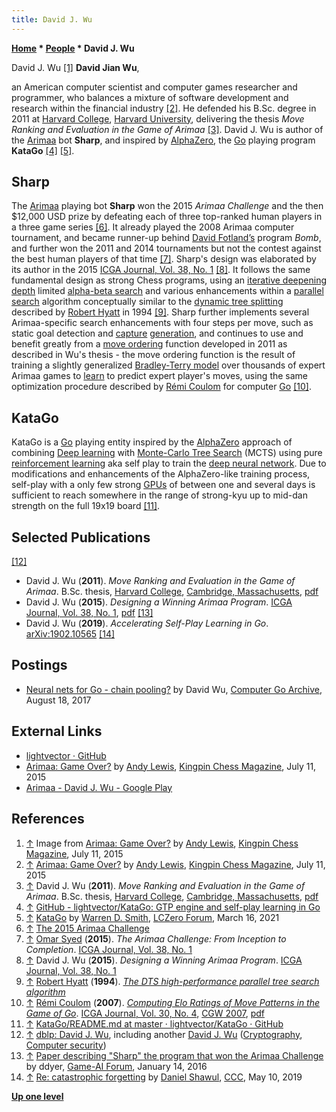```yaml
---
title: David J. Wu
---
```

**[Home](Home "Home") * [People](People "People") * David J. Wu**

[](http://www.kingpinchess.net/2015/07/arimaa-game-over/) David J. Wu <a id="cite-note-1" href="#cite-ref-1">[1]</a>
**David Jian Wu**,

an American computer scientist and computer games researcher and programmer, who balances a mixture of software development and research within the financial industry <a id="cite-note-2" href="#cite-ref-2">[2]</a>.
He defended his B.Sc. degree in 2011 at [Harvard College](https://en.wikipedia.org/wiki/Harvard_College), [Harvard University](Harvard_University "Harvard University"), delivering the thesis *Move Ranking and Evaluation in the Game of Arimaa* <a id="cite-note-3" href="#cite-ref-3">[3]</a>.
David J. Wu is author of the [Arimaa](Arimaa "Arimaa") bot **Sharp**, and inspired by [AlphaZero](AlphaZero "AlphaZero"), the [Go](Go "Go") playing program **KataGo** <a id="cite-note-4" href="#cite-ref-4">[4]</a> <a id="cite-note-5" href="#cite-ref-5">[5]</a>.

## Sharp

The [Arimaa](Arimaa "Arimaa") playing bot **Sharp** won the 2015 *Arimaa Challenge* and the then $12,000 USD prize by defeating each of three top-ranked human players in a three game series <a id="cite-note-6" href="#cite-ref-6">[6]</a>.
It already played the 2008 Arimaa computer tournament, and became runner-up behind [David Fotland’s](David_Fotland "David Fotland") program *Bomb*, and further won the 2011 and 2014 tournaments but not the contest against the best human players of that time <a id="cite-note-7" href="#cite-ref-7">[7]</a>.
Sharp's design was elaborated by its author in the 2015 [ICGA Journal, Vol. 38, No. 1](ICGA_Journal#38_1 "ICGA Journal") <a id="cite-note-8" href="#cite-ref-8">[8]</a>.
It follows the same fundamental design as strong Chess programs, using an [iterative deepening](Iterative_Deepening "Iterative Deepening") [depth](Depth "Depth") limited [alpha-beta search](Alpha-Beta "Alpha-Beta") and various enhancements within a [parallel search](Parallel_Search "Parallel Search") algorithm conceptually similar to the [dynamic tree splitting](Dynamic_Tree_Splitting "Dynamic Tree Splitting") described by [Robert Hyatt](Robert_Hyatt "Robert Hyatt") in 1994 <a id="cite-note-9" href="#cite-ref-9">[9]</a>.
Sharp further implements several Arimaa-specific search enhancements with four steps per move, such as static goal detection and [capture](Captures "Captures") [generation](Move_Generation "Move Generation"), and continues to use and benefit greatly from a [move ordering](Move_Ordering "Move Ordering") function developed in 2011 as described in Wu's thesis - the move ordering function is the result of training a slightly generalized [Bradley-Terry model](https://en.wikipedia.org/wiki/Bradley%E2%80%93Terry_model) over thousands of expert Arimaa games to [learn](Learning "Learning") to predict expert player's moves, using the same optimization procedure described by [Rémi Coulom](R%C3%A9mi_Coulom "Rémi Coulom") for computer [Go](Go "Go") <a id="cite-note-10" href="#cite-ref-10">[10]</a>.

## KataGo

KataGo is a [Go](Go "Go") playing entity inspired by the [AlphaZero](AlphaZero "AlphaZero") approach of combining [Deep learning](Deep_Learning "Deep Learning") with [Monte-Carlo Tree Search](Monte-Carlo_Tree_Search "Monte-Carlo Tree Search") (MCTS) using pure [reinforcement learning](Reinforcement_Learning "Reinforcement Learning") aka self play to train the [deep neural network](Neural_Networks "Neural Networks").
Due to modifications and enhancements of the AlphaZero-like training process, self-play with a only few strong [GPUs](GPU "GPU") of between one and several days is sufficient to reach somewhere in the range of strong-kyu up to mid-dan strength on the full 19x19 board <a id="cite-note-11" href="#cite-ref-11">[11]</a>.

## Selected Publications

<a id="cite-note-12" href="#cite-ref-12">[12]</a>

- David J. Wu (**2011**). *Move Ranking and Evaluation in the Game of Arimaa*. B.Sc. thesis, [Harvard College](https://en.wikipedia.org/wiki/Harvard_College), [Cambridge, Massachusetts](https://en.wikipedia.org/wiki/Cambridge,_Massachusetts), [pdf](http://arimaa.com/arimaa/papers/DavidWu/djwuthesis.pdf)
- David J. Wu (**2015**). *Designing a Winning Arimaa Program*. [ICGA Journal, Vol. 38, No. 1](ICGA_Journal#38_1 "ICGA Journal"), [pdf](https://icosahedral.net/downloads/djwu2015arimaa.pdf) <a id="cite-note-13" href="#cite-ref-13">[13]</a>
- David J. Wu (**2019**). *Accelerating Self-Play Learning in Go*. [arXiv:1902.10565](https://arxiv.org/abs/1902.10565) <a id="cite-note-14" href="#cite-ref-14">[14]</a>

## Postings

- [Neural nets for Go - chain pooling?](https://groups.google.com/d/msg/computer-go-archive/WImAk15gRN4/bhA7kSAnBgAJ) by David Wu, [Computer Go Archive](https://groups.google.com/forum/#!forum/computer-go-archive), August 18, 2017

## External Links

- [lightvector · GitHub](https://github.com/lightvector)
- [Arimaa: Game Over?](http://www.kingpinchess.net/2015/07/arimaa-game-over/) by [Andy Lewis](index.php?title=Andy_Lewis&action=edit&redlink=1 "Andy Lewis (page does not exist)"), [Kingpin Chess Magazine](http://www.kingpinchess.net/), July 11, 2015
- [Arimaa - David J. Wu - Google Play](https://play.google.com/store/apps/details?id=net.icosahedral.arimaa)

## References

1. <a id="cite-ref-1" href="#cite-note-1">↑</a> Image from [Arimaa: Game Over?](http://www.kingpinchess.net/2015/07/arimaa-game-over/) by [Andy Lewis](index.php?title=Andy_Lewis&action=edit&redlink=1 "Andy Lewis (page does not exist)"), [Kingpin Chess Magazine](http://www.kingpinchess.net/), July 11, 2015
1. <a id="cite-ref-2" href="#cite-note-2">↑</a> [Arimaa: Game Over?](http://www.kingpinchess.net/2015/07/arimaa-game-over/) by [Andy Lewis](index.php?title=Andy_Lewis&action=edit&redlink=1 "Andy Lewis (page does not exist)"), [Kingpin Chess Magazine](http://www.kingpinchess.net/), July 11, 2015
1. <a id="cite-ref-3" href="#cite-note-3">↑</a> David J. Wu (**2011**). *Move Ranking and Evaluation in the Game of Arimaa*. B.Sc. thesis, [Harvard College](https://en.wikipedia.org/wiki/Harvard_College), [Cambridge, Massachusetts](https://en.wikipedia.org/wiki/Cambridge,_Massachusetts), [pdf](http://arimaa.com/arimaa/papers/DavidWu/djwuthesis.pdf)
1. <a id="cite-ref-4" href="#cite-note-4">↑</a> [GitHub - lightvector/KataGo: GTP engine and self-play learning in Go](https://github.com/lightvector/KataGo)
1. <a id="cite-ref-5" href="#cite-note-5">↑</a> [KataGo](https://groups.google.com/g/lczero/c/gecAk5DflmE/m/lUGWpjZXBwAJ) by [Warren D. Smith](Warren_D._Smith "Warren D. Smith"), [LCZero Forum](Computer_Chess_Forums "Computer Chess Forums"), March 16, 2021
1. <a id="cite-ref-6" href="#cite-note-6">↑</a> [The 2015 Arimaa Challenge](http://arimaa.com/arimaa/challenge/2015/)
1. <a id="cite-ref-7" href="#cite-note-7">↑</a> [Omar Syed](Omar_Syed "Omar Syed") (**2015**). *The Arimaa Challenge: From Inception to Completion*. [ICGA Journal, Vol. 38, No. 1](ICGA_Journal#38_1 "ICGA Journal")
1. <a id="cite-ref-8" href="#cite-note-8">↑</a> David J. Wu (**2015**). *Designing a Winning Arimaa Program*. [ICGA Journal, Vol. 38, No. 1](ICGA_Journal#38_1 "ICGA Journal")
1. <a id="cite-ref-9" href="#cite-note-9">↑</a> [Robert Hyatt](Robert_Hyatt "Robert Hyatt") (**1994**). *[The DTS high-performance parallel tree search algorithm](http://www.cis.uab.edu/hyatt/search.html)*
1. <a id="cite-ref-10" href="#cite-note-10">↑</a> [Rémi Coulom](R%C3%A9mi_Coulom "Rémi Coulom") (**2007**). *[Computing Elo Ratings of Move Patterns in the Game of Go](http://remi.coulom.free.fr/Amsterdam2007/)*. [ICGA Journal, Vol. 30, No. 4](ICGA_Journal#30_4 "ICGA Journal"), [CGW 2007](CGW_2007 "CGW 2007"), [pdf](https://www.remi-coulom.fr/Amsterdam2007/icgaj.pdf)
1. <a id="cite-ref-11" href="#cite-note-11">↑</a> [KataGo/README.md at master · lightvector/KataGo · GitHub](https://github.com/lightvector/KataGo/blob/master/README.md)
1. <a id="cite-ref-12" href="#cite-note-12">↑</a> [dblp: David J. Wu](https://dblp.uni-trier.de/pers/hd/w/Wu:David_J=), including another [David J. Wu](https://www.cs.virginia.edu/dwu4/) ([Cryptography](https://en.wikipedia.org/wiki/Cryptography), [Computer security](https://en.wikipedia.org/wiki/Computer_security))
1. <a id="cite-ref-13" href="#cite-note-13">↑</a> [Paper describing "Sharp" the program that won the Arimaa Challenge](https://www.game-ai-forum.org/viewtopic.php?f=2&t=83) by ddyer, [Game-AI Forum](Computer_Chess_Forums "Computer Chess Forums"), January 14, 2016
1. <a id="cite-ref-14" href="#cite-note-14">↑</a> [Re: catastrophic forgetting](http://www.talkchess.com/forum3/viewtopic.php?f=7&t=70704&start=4) by [Daniel Shawul](Daniel_Shawul "Daniel Shawul"), [CCC](CCC "CCC"), May 10, 2019

**[Up one level](People "People")**

